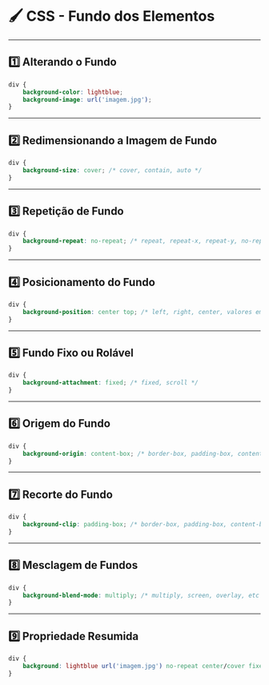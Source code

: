 
# 🖌️ CSS - Fundo dos Elementos

---

## 1️⃣ Alterando o Fundo
```css
div {
    background-color: lightblue;
    background-image: url('imagem.jpg');
}
```

---

## 2️⃣ Redimensionando a Imagem de Fundo
```css
div {
    background-size: cover; /* cover, contain, auto */
}
```

---

## 3️⃣ Repetição de Fundo
```css
div {
    background-repeat: no-repeat; /* repeat, repeat-x, repeat-y, no-repeat */
}
```

---

## 4️⃣ Posicionamento do Fundo
```css
div {
    background-position: center top; /* left, right, center, valores em px ou % */
}
```

---

## 5️⃣ Fundo Fixo ou Rolável
```css
div {
    background-attachment: fixed; /* fixed, scroll */
}
```

---

## 6️⃣ Origem do Fundo
```css
div {
    background-origin: content-box; /* border-box, padding-box, content-box */
}
```

---

## 7️⃣ Recorte do Fundo
```css
div {
    background-clip: padding-box; /* border-box, padding-box, content-box, text */
}
```

---

## 8️⃣ Mesclagem de Fundos
```css
div {
    background-blend-mode: multiply; /* multiply, screen, overlay, etc */
}
```

---

## 9️⃣ Propriedade Resumida
```css
div {
    background: lightblue url('imagem.jpg') no-repeat center/cover fixed;
}
```
